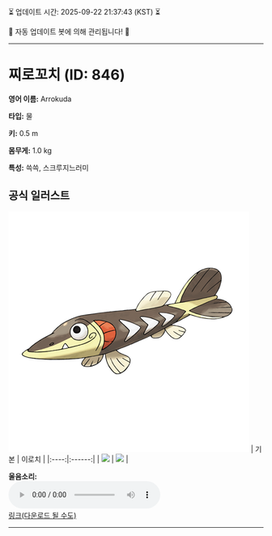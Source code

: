 
⏳ 업데이트 시간: 2025-09-22 21:37:43 (KST) ⏳

🤖 자동 업데이트 봇에 의해 관리됩니다! 🤖

---

# 찌로꼬치 (ID: 846)
**영어 이름:** Arrokuda

**타입:** 물

**키:** 0.5 m

**몸무게:** 1.0 kg

**특성:** 쓱쓱, 스크루지느러미

## 공식 일러스트
![](https://raw.githubusercontent.com/PokeAPI/sprites/master/sprites/pokemon/other/official-artwork/846.png)
| 기본 | 이로치 |
|:----:|:------:|
| <img src="http://play.pokemonshowdown.com/sprites/ani/arrokuda.gif" width="200"> | <img src="http://play.pokemonshowdown.com/sprites/ani-shiny/arrokuda.gif" width="200"> |

**울음소리:**<br><audio controls src="https://raw.githubusercontent.com/PokeAPI/cries/main/cries/pokemon/latest/846.ogg"></audio><br> [링크(다운로드 될 수도)](https://raw.githubusercontent.com/PokeAPI/cries/main/cries/pokemon/latest/846.ogg)


---
